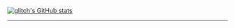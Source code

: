 [![glitch's GitHub stats](https://github-readme-stats.vercel.app/api?username=glitch978)](https://github.com/anuraghazra/github-readme-stats)

---

